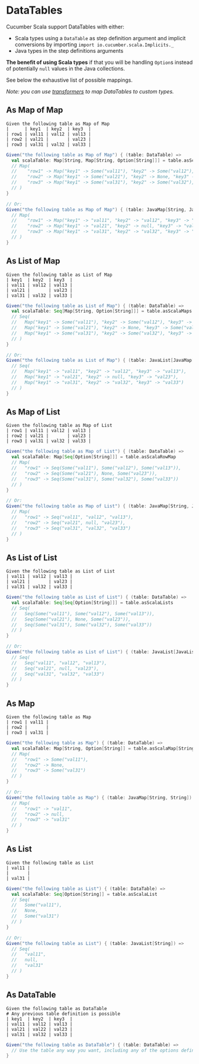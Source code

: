 # DataTables

Cucumber Scala support DataTables with either:
- Scala types using a `DataTable` as step definition argument and implicit conversions by importing `import io.cucumber.scala.Implicits._`
- Java types in the step definitions arguments

**The benefit of using Scala types** if that you will be handling `Option`s instead of potentially `null` values in the Java collections.

See below the exhaustive list of possible mappings.

_Note: you can use [transformers](transformers.md) to map DataTables to custom types._ 

## As Map of Map

```gherkin
Given the following table as Map of Map
|      | key1  | key2  | key3  |
| row1 | val11 | val12 | val13 |
| row2 | val21 |       | val23 |
| row3 | val31 | val32 | val33 |
```

```scala
Given("the following table as Map of Map") { (table: DataTable) =>
  val scalaTable: Map[String, Map[String, Option[String]]] = table.asScalaRowColumnMap
  // Map(
  //    "row1" -> Map("key1" -> Some("val11"), "key2" -> Some("val12"), "key3" -> Some("val13")),
  //    "row2" -> Map("key1" -> Some("val21"), "key2" -> None, "key3" -> Some("val23")),
  //    "row3" -> Map("key1" -> Some("val31"), "key2" -> Some("val32"), "key3" -> Some("val33"))
  // )
}

// Or:
Given("the following table as Map of Map") { (table: JavaMap[String, JavaMap[String, String]]) =>
  // Map(
  //    "row1" -> Map("key1" -> "val11", "key2" -> "val12", "key3" -> "val13"),
  //    "row2" -> Map("key1" -> "val21", "key2" -> null, "key3" -> "val23"),
  //    "row3" -> Map("key1" -> "val31", "key2" -> "val32", "key3" -> "val33")
  // )
}
```

## As List of Map

```gherkin
Given the following table as List of Map
| key1  | key2  | key3  |
| val11 | val12 | val13 |
| val21 |       | val23 |
| val31 | val32 | val33 |
```

```scala
Given("the following table as List of Map") { (table: DataTable) =>
  val scalaTable: Seq[Map[String, Option[String]]] = table.asScalaMaps
  // Seq(
  //   Map("key1" -> Some("val11"), "key2" -> Some("val12"), "key3" -> Some("val13")),
  //   Map("key1" -> Some("val21"), "key2" -> None, "key3" -> Some("val23")),
  //   Map("key1" -> Some("val31"), "key2" -> Some("val32"), "key3" -> Some("val33"))
  // )
}

// Or:
Given("the following table as List of Map") { (table: JavaList[JavaMap[String, String]]) =>
  // Seq(
  //   Map("key1" -> "val11", "key2" -> "val12", "key3" -> "val13"),
  //   Map("key1" -> "val21", "key2" -> null, "key3" -> "val23"),
  //   Map("key1" -> "val31", "key2" -> "val32", "key3" -> "val33")
  // )
}
```

## As Map of List

```gherkin
Given the following table as Map of List
| row1 | val11 | val12 | val13 |
| row2 | val21 |       | val23 |
| row3 | val31 | val32 | val33 |
```

```scala
Given("the following table as Map of List") { (table: DataTable) =>
  val scalaTable: Map[Seq[Option[String]]] = table.asScalaRowMap
  // Map(
  //   "row1" -> Seq(Some("val11"), Some("val12"), Some("val13")),
  //   "row2" -> Seq(Some("val21"), None, Some("val23")),
  //   "row3" -> Seq(Some("val31"), Some("val32"), Some("val33"))
  // )
}

// Or:
Given("the following table as Map of List") { (table: JavaMap[String, JavaList[String]]) =>
  // Map(
  //   "row1" -> Seq("val11", "val12", "val13"),
  //   "row2" -> Seq("val21", null, "val23"),
  //   "row3" -> Seq("val31", "val32", "val33")
  // )
}
```


## As List of List

```gherkin
Given the following table as List of List
| val11 | val12 | val13 |
| val21 |       | val23 |
| val31 | val32 | val33 |
```

```scala
Given("the following table as List of List") { (table: DataTable) =>
  val scalaTable: Seq[Seq[Option[String]]] = table.asScalaLists
  // Seq(
  //   Seq(Some("val11"), Some("val12"), Some("val13")),
  //   Seq(Some("val21"), None, Some("val23")),
  //   Seq(Some("val31"), Some("val32"), Some("val33"))
  // )
}

// Or:
Given("the following table as List of List") { (table: JavaList[JavaList[String]]) =>
  // Seq(
  //   Seq("val11", "val12", "val13"),
  //   Seq("val21", null, "val23"),
  //   Seq("val31", "val32", "val33")
  // )
}
```

## As Map

```gherkin
Given the following table as Map
| row1 | val11 |
| row2 |       |
| row3 | val31 |
```

```scala
Given("the following table as Map") { (table: DataTable) =>
  val scalaTable: Map[String, Option[String]] = table.asScalaMap[String, String]
  // Map(
  //   "row1" -> Some("val11"),
  //   "row2" -> None,
  //   "row3" -> Some("val31")
  // )
}

// Or:
Given("the following table as Map") { (table: JavaMap[String, String]) =>
  // Map(
  //   "row1" -> "val11",
  //   "row2" -> null,
  //   "row3" -> "val31"
  // )
}
```

## As List

```gherkin
Given the following table as List
| val11 |
|       |
| val31 |
```

```scala
Given("the following table as List") { (table: DataTable) =>
  val scalaTable: Seq[Option[String]] = table.asScalaList
  // Seq(
  //   Some("val11"),
  //   None,
  //   Some("val31")
  // )
}

// Or:
Given("the following table as List") { (table: JavaList[String]) =>
  // Seq(
  //   "val11",
  //   null,
  //   "val31"
  // )
}
```

## As DataTable

```gherkin
Given the following table as DataTable
# Any previous table definition is possible
| key1  | key2  | key3  |
| val11 | val12 | val13 |
| val21 | val22 | val23 |
| val31 | val32 | val33 |
```

```scala
Given("the following table as DataTable") { (table: DataTable) =>
  // Use the table any way you want, including any of the options defined previously
}
```
